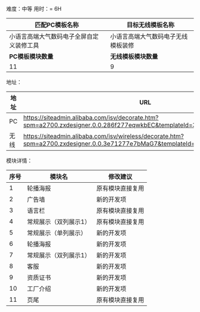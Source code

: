 难度：中等          用时：= 6H

| 匹配PC模板名称                           | 目标无线模板名称                   |
| ---------------------------------------- | ---------------------------------- |
| 小语言高端大气数码电子全屏自定义装修工具 | 小语言高端大气数码电子无线模板装修 |
| **PC模板模块数量**                       | **无线模板模块数量**               |
| 11                                       | 9                                  |



地址：

| 地址 | URL                                                          |
| ---- | ------------------------------------------------------------ |
| PC   | https://siteadmin.alibaba.com/isv/decorate.htm?spm=a2700.zxdesigner.0.0.286f277eqwkbEC&templateId=3451&templateVersion=1 |
| 无线 | https://siteadmin.alibaba.com/isv/wireless/decorate.htm?spm=a2700.zxdesigner.0.0.3e71277e7bMaG7&templateId=4265&templateVersion=1 |



模块详情：

| 序号 | 模块名                | 修改建议         |
| ---- | --------------------- | ---------------- |
| 1    | 轮播海报              | 原有模块直接复用 |
| 2    | 广告墙                | 新的开发项       |
| 3    | 语言栏                | 原有模块直接复用 |
| 4    | 常规展示（双列展示1） | 原有模块直接复用 |
| 5    | 常规展示（单列展示）  | 新的开发项       |
| 6    | 轮播海报              | 新的开发项       |
| 7    | 常规展示（双列展示1） | 新的开发项       |
| 8    | 客服                  | 新的开发项       |
| 9    | 资质证书              | 新的开发项       |
| 10   | 工厂介绍              | 新的开发项       |
| 11   | 页尾                  | 原有模块直接复用 |


